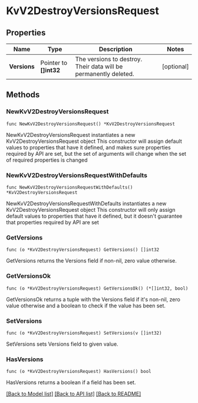 # KvV2DestroyVersionsRequest


## Properties

Name | Type | Description | Notes
------------ | ------------- | ------------- | -------------
**Versions** | Pointer to **[]int32** | The versions to destroy. Their data will be permanently deleted. | [optional] 



## Methods


### NewKvV2DestroyVersionsRequest

`func NewKvV2DestroyVersionsRequest() *KvV2DestroyVersionsRequest`

NewKvV2DestroyVersionsRequest instantiates a new KvV2DestroyVersionsRequest object
This constructor will assign default values to properties that have it defined,
and makes sure properties required by API are set, but the set of arguments
will change when the set of required properties is changed

### NewKvV2DestroyVersionsRequestWithDefaults

`func NewKvV2DestroyVersionsRequestWithDefaults() *KvV2DestroyVersionsRequest`

NewKvV2DestroyVersionsRequestWithDefaults instantiates a new KvV2DestroyVersionsRequest object
This constructor will only assign default values to properties that have it defined,
but it doesn't guarantee that properties required by API are set


### GetVersions

`func (o *KvV2DestroyVersionsRequest) GetVersions() []int32`

GetVersions returns the Versions field if non-nil, zero value otherwise.

### GetVersionsOk

`func (o *KvV2DestroyVersionsRequest) GetVersionsOk() (*[]int32, bool)`

GetVersionsOk returns a tuple with the Versions field if it's non-nil, zero value otherwise
and a boolean to check if the value has been set.

### SetVersions

`func (o *KvV2DestroyVersionsRequest) SetVersions(v []int32)`

SetVersions sets Versions field to given value.


### HasVersions

`func (o *KvV2DestroyVersionsRequest) HasVersions() bool`

HasVersions returns a boolean if a field has been set.









[[Back to Model list]](../README.md#documentation-for-models) [[Back to API list]](../README.md#documentation-for-api-endpoints) [[Back to README]](../README.md)


